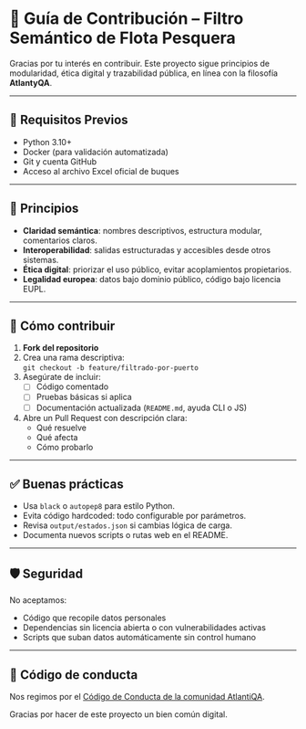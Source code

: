 # 🤝 Guía de Contribución – Filtro Semántico de Flota Pesquera

Gracias por tu interés en contribuir. Este proyecto sigue principios de modularidad, ética digital y trazabilidad pública, en línea con la filosofía **AtlantyQA**.

---

## 📌 Requisitos Previos

- Python 3.10+
- Docker (para validación automatizada)
- Git y cuenta GitHub
- Acceso al archivo Excel oficial de buques

---

## 🧬 Principios

- **Claridad semántica**: nombres descriptivos, estructura modular, comentarios claros.
- **Interoperabilidad**: salidas estructuradas y accesibles desde otros sistemas.
- **Ética digital**: priorizar el uso público, evitar acoplamientos propietarios.
- **Legalidad europea**: datos bajo dominio público, código bajo licencia EUPL.

---

## 📌 Cómo contribuir

1. **Fork del repositorio**
2. Crea una rama descriptiva:  
   `git checkout -b feature/filtrado-por-puerto`
3. Asegúrate de incluir:
   - [ ] Código comentado
   - [ ] Pruebas básicas si aplica
   - [ ] Documentación actualizada (`README.md`, ayuda CLI o JS)
4. Abre un Pull Request con descripción clara:
   - Qué resuelve
   - Qué afecta
   - Cómo probarlo

---

## ✅ Buenas prácticas

- Usa `black` o `autopep8` para estilo Python.
- Evita código hardcoded: todo configurable por parámetros.
- Revisa `output/estados.json` si cambias lógica de carga.
- Documenta nuevos scripts o rutas web en el README.

---

## 🛡️ Seguridad

No aceptamos:

- Código que recopile datos personales
- Dependencias sin licencia abierta o con vulnerabilidades activas
- Scripts que suban datos automáticamente sin control humano

---

## 🙌 Código de conducta

Nos regimos por el [Código de Conducta de la comunidad AtlantiQA](https://github.com/kabehz/atlantyde-kit-adoption).

Gracias por hacer de este proyecto un bien común digital.
